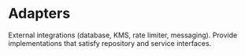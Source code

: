 # Adapters

External integrations (database, KMS, rate limiter, messaging). Provide implementations that satisfy repository and service interfaces.


